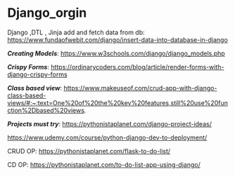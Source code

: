 # Django_orgin
Django ,DTL , Jinja
add and fetch data from db: https://www.fundaofwebit.com/django/insert-data-into-database-in-django


*****Creating Models*****:
https://www.w3schools.com/django/django_models.php



*****Crispy Forms*****:
https://ordinarycoders.com/blog/article/render-forms-with-django-crispy-forms


*****Class based view*****:
https://www.makeuseof.com/crud-app-with-django-class-based-views/#:~:text=One%20of%20the%20key%20features,still%20use%20function%2Dbased%20views.



*****Projects must try*****:
https://pythonistaplanet.com/django-project-ideas/

https://www.udemy.com/course/python-django-dev-to-deployment/

CRUD OP:
https://pythonistaplanet.com/flask-to-do-list/


CD OP:
https://pythonistaplanet.com/to-do-list-app-using-django/

